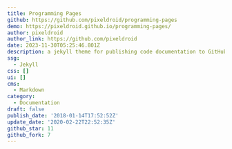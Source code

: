 ```yaml
---
title: Programming Pages
github: https://github.com/pixeldroid/programming-pages
demo: https://pixeldroid.github.io/programming-pages/
author: pixeldroid
author_link: https://github.com/pixeldroid
date: 2023-11-30T05:25:46.801Z
description: a jekyll theme for publishing code documentation to GitHub pages
ssg:
  - Jekyll
css: []
ui: []
cms:
  - Markdown
category:
  - Documentation
draft: false
publish_date: '2018-01-14T17:52:52Z'
update_date: '2020-02-22T22:52:35Z'
github_star: 11
github_fork: 7
---
```

